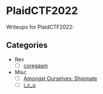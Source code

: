 # PlaidCTF2022

Writeups for PlaidCTF2022:

## Categories

- Rev
   - [ ] [coregasm](https://ergoadams.github.io/writeups/plaidctf2022/coregasm.html)

- Misc
   - [ ] [Amongst Ourselves: Shipmate](https://ergoadams.github.io/writeups/plaidctf2022/amongst.html)
   - [ ] [i_c_u](https://ergoadams.github.io/writeups/plaidctf2022/icu.html)
